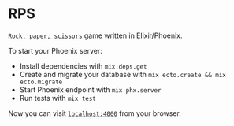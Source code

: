 # RPS

[`Rock, paper, scissors`](https://en.wikipedia.org/wiki/Rock–paper–scissors) game written in Elixir/Phoenix.

To start your Phoenix server:

  * Install dependencies with `mix deps.get`
  * Create and migrate your database with `mix ecto.create && mix ecto.migrate`
  * Start Phoenix endpoint with `mix phx.server`
  * Run tests with `mix test`

Now you can visit [`localhost:4000`](http://localhost:4000) from your browser.
